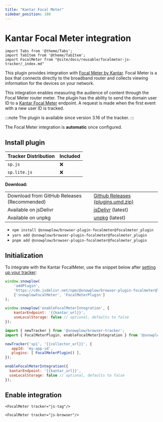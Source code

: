 ```yaml
---
title: "Kantar Focal Meter"
sidebar_position: 180
---
```


# Kantar Focal Meter integration

```mdx-code-block
import Tabs from '@theme/Tabs';
import TabItem from '@theme/TabItem';
import FocalMeter from "@site/docs/reusable/focalmeter-js-tracker/_index.md"
```

This plugin provides integration with [Focal Meter by Kantar](https://www.virtualmeter.co.uk/focalmeter). Focal Meter is a box that connects directly to the broadband router and collects viewing information for the devices on your network.

This integration enables measuring the audience of content through the Focal Meter router meter.
The plugin has the ability to send the domain user ID to a [Kantar Focal Meter](https://www.virtualmeter.co.uk/focalmeter) endpoint.
A request is made when the first event with a new user ID is tracked.

:::note
The plugin is available since version 3.16 of the tracker.
:::

The Focal Meter integration is **automatic** once configured.

## Install plugin

<Tabs groupId="platform" queryString>
  <TabItem value="js" label="JavaScript (tag)" default>

| Tracker Distribution | Included |
|----------------------|----------|
| `sp.js`              | ❌        |
| `sp.lite.js`         | ❌        |

**Download:**

<table><tbody><tr><td>Download from GitHub Releases (Recommended)</td><td><a href="https://github.com/snowplow/snowplow-javascript-tracker/releases">Github Releases (plugins.umd.zip)</a></td></tr><tr><td>Available on jsDelivr</td><td><a href="https://cdn.jsdelivr.net/npm/@snowplow/browser-plugin-focalmeter@latest/dist/index.umd.min.js">jsDelivr</a> (latest)</td></tr><tr><td>Available on unpkg</td><td><a href="https://unpkg.com/@snowplow/browser-plugin-focalmeter@latest/dist/index.umd.min.js">unpkg</a> (latest)</td></tr></tbody></table>

  </TabItem>
  <TabItem value="browser" label="Browser (npm)">

- `npm install @snowplow/browser-plugin-focalmeter@focalmeter_plugin`
- `yarn add @snowplow/browser-plugin-focalmeter@focalmeter_plugin`
- `pnpm add @snowplow/browser-plugin-focalmeter@focalmeter_plugin`

</TabItem>
</Tabs>

## Initialization

<Tabs groupId="platform" queryString>
  <TabItem value="js" label="JavaScript (tag)" default>

To integrate with the Kantar FocalMeter, use the snippet below after [setting up your tracker](/docs/collecting-data/collecting-from-own-applications/javascript-trackers/web-tracker/quick-start-guide/index.md):

```javascript
window.snowplow(
    'addPlugin',
    'https://cdn.jsdelivr.net/npm/@snowplow/browser-plugin-focalmeter@latest/dist/index.umd.min.js',
    ['snowplowFocalMeter', 'FocalMeterPlugin']
);

window.snowplow('enableFocalMeterIntegration', {
    kantarEndpoint: '{{kantar_url}}',
    useLocalStorage: false // optional, defaults to false
});
```

  </TabItem>
  <TabItem value="browser" label="Browser (npm)">

```javascript
import { newTracker } from '@snowplow/browser-tracker';
import { FocalMeterPlugin, enableFocalMeterIntegration } from '@snowplow/browser-plugin-focalmeter';

newTracker('sp1', '{{collector_url}}', {
   appId: 'my-app-id',
   plugins: [ FocalMeterPlugin() ],
});

enableFocalMeterIntegration({
  kantarEndpoint: '{{kantar_url}}',
  useLocalStorage: false // optional, defaults to false
});
```
  </TabItem>
</Tabs>

## Enable integration

<Tabs groupId="platform" queryString>
  <TabItem value="js" label="JavaScript (tag)" default>

```mdx-code-block
<FocalMeter tracker="js-tag"/>
```

  </TabItem>
  <TabItem value="browser" label="Browser (npm)">

```mdx-code-block
<FocalMeter tracker="js-browser"/>
```

  </TabItem>
</Tabs>
